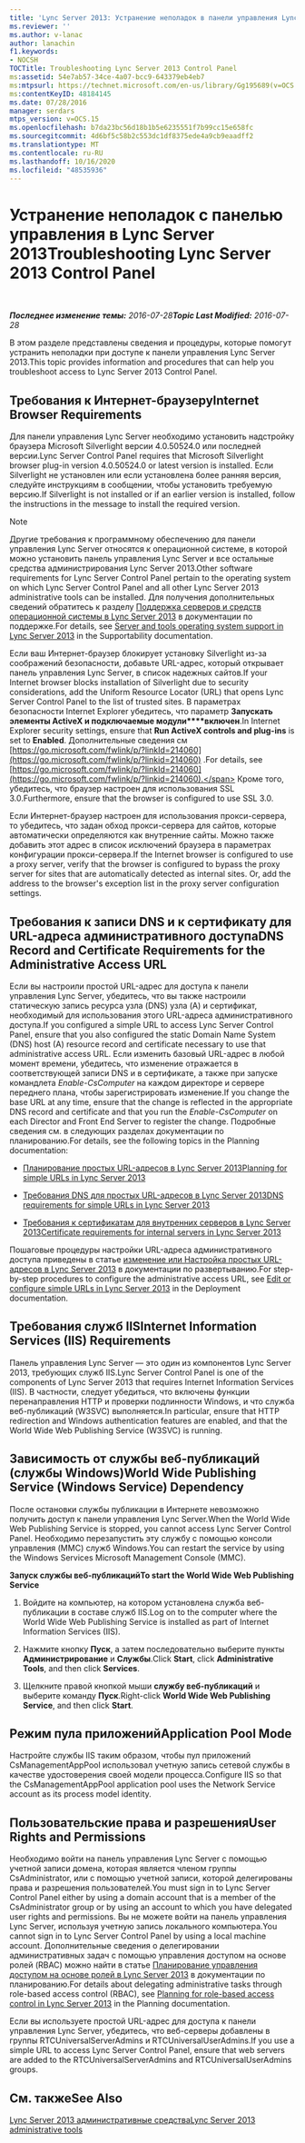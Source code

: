 ```yaml
---
title: 'Lync Server 2013: Устранение неполадок в панели управления Lync Server 2013'
ms.reviewer: ''
ms.author: v-lanac
author: lanachin
f1.keywords:
- NOCSH
TOCTitle: Troubleshooting Lync Server 2013 Control Panel
ms:assetid: 54e7ab57-34ce-4a07-bcc9-643379eb4eb7
ms:mtpsurl: https://technet.microsoft.com/en-us/library/Gg195689(v=OCS.15)
ms:contentKeyID: 48184145
ms.date: 07/28/2016
manager: serdars
mtps_version: v=OCS.15
ms.openlocfilehash: b7da23bc56d18b1b5e6235551f7b99cc15e658fc
ms.sourcegitcommit: 4d6bf5c58b2c553dc1df8375ede4a9cb9eaadff2
ms.translationtype: MT
ms.contentlocale: ru-RU
ms.lasthandoff: 10/16/2020
ms.locfileid: "48535936"
---
```

# <a name="troubleshooting-lync-server-2013-control-panel"></a><span data-ttu-id="4e783-102">Устранение неполадок с панелью управления в Lync Server 2013</span><span class="sxs-lookup"><span data-stu-id="4e783-102">Troubleshooting Lync Server 2013 Control Panel</span></span>

<div data-xmlns="http://www.w3.org/1999/xhtml">

<div class="topic" data-xmlns="http://www.w3.org/1999/xhtml" data-msxsl="urn:schemas-microsoft-com:xslt" data-cs="https://msdn.microsoft.com/">

<div data-asp="https://msdn2.microsoft.com/asp">



</div>

<div id="mainSection">

<div id="mainBody">

<span> </span>

<span data-ttu-id="4e783-103">_**Последнее изменение темы:** 2016-07-28_</span><span class="sxs-lookup"><span data-stu-id="4e783-103">_**Topic Last Modified:** 2016-07-28_</span></span>

<span data-ttu-id="4e783-104">В этом разделе представлены сведения и процедуры, которые помогут устранить неполадки при доступе к панели управления Lync Server 2013.</span><span class="sxs-lookup"><span data-stu-id="4e783-104">This topic provides information and procedures that can help you troubleshoot access to Lync Server 2013 Control Panel.</span></span>

<div>

## <a name="internet-browser-requirements"></a><span data-ttu-id="4e783-105">Требования к Интернет-браузеру</span><span class="sxs-lookup"><span data-stu-id="4e783-105">Internet Browser Requirements</span></span>

<span data-ttu-id="4e783-106">Для панели управления Lync Server необходимо установить надстройку браузера Microsoft Silverlight версии 4.0.50524.0 или последней версии.</span><span class="sxs-lookup"><span data-stu-id="4e783-106">Lync Server Control Panel requires that Microsoft Silverlight browser plug-in version 4.0.50524.0 or latest version is installed.</span></span> <span data-ttu-id="4e783-107">Если Silverlight не установлен или если установлена более ранняя версия, следуйте инструкциям в сообщении, чтобы установить требуемую версию.</span><span class="sxs-lookup"><span data-stu-id="4e783-107">If Silverlight is not installed or if an earlier version is installed, follow the instructions in the message to install the required version.</span></span>

<div>


> [!NOTE]  
> <span data-ttu-id="4e783-108">Другие требования к программному обеспечению для панели управления Lync Server относятся к операционной системе, в которой можно установить панель управления Lync Server и все остальные средства администрирования Lync Server 2013.</span><span class="sxs-lookup"><span data-stu-id="4e783-108">Other software requirements for Lync Server Control Panel pertain to the operating system on which Lync Server Control Panel and all other Lync Server 2013 administrative tools can be installed.</span></span> <span data-ttu-id="4e783-109">Для получения дополнительных сведений обратитесь к разделу <A href="lync-server-2013-server-and-tools-operating-system-support.md">Поддержка серверов и средств операционной системы в Lync Server 2013</A> в документации по поддержке.</span><span class="sxs-lookup"><span data-stu-id="4e783-109">For details, see <A href="lync-server-2013-server-and-tools-operating-system-support.md">Server and tools operating system support in Lync Server 2013</A> in the Supportability documentation.</span></span>



</div>

<span data-ttu-id="4e783-110">Если ваш Интернет-браузер блокирует установку Silverlight из-за соображений безопасности, добавьте URL-адрес, который открывает панель управления Lync Server, в список надежных сайтов.</span><span class="sxs-lookup"><span data-stu-id="4e783-110">If your Internet browser blocks installation of Silverlight due to security considerations, add the Uniform Resource Locator (URL) that opens Lync Server Control Panel to the list of trusted sites.</span></span> <span data-ttu-id="4e783-111">В параметрах безопасности Internet Explorer убедитесь, что параметр **Запускать элементы ActiveX и подключаемые модули\*\*\*\*включен**.</span><span class="sxs-lookup"><span data-stu-id="4e783-111">In Internet Explorer security settings, ensure that **Run ActiveX controls and plug-ins** is set to **Enabled**.</span></span> <span data-ttu-id="4e783-112">Дополнительные сведения см [https://go.microsoft.com/fwlink/p/?linkId=214060](https://go.microsoft.com/fwlink/p/?linkid=214060) .</span><span class="sxs-lookup"><span data-stu-id="4e783-112">For details, see [https://go.microsoft.com/fwlink/p/?linkId=214060](https://go.microsoft.com/fwlink/p/?linkid=214060).</span></span> <span data-ttu-id="4e783-113">Кроме того, убедитесь, что браузер настроен для использования SSL 3.0.</span><span class="sxs-lookup"><span data-stu-id="4e783-113">Furthermore, ensure that the browser is configured to use SSL 3.0.</span></span>

<span data-ttu-id="4e783-p104">Если Интернет-браузер настроен для использования прокси-сервера, то убедитесь, что задан обход прокси-сервера для сайтов, которые автоматически определяются как внутренние сайты. Можно также добавить этот адрес в список исключений браузера в параметрах конфигурации прокси-сервера.</span><span class="sxs-lookup"><span data-stu-id="4e783-p104">If the Internet browser is configured to use a proxy server, verify that the browser is configured to bypass the proxy server for sites that are automatically detected as internal sites. Or, add the address to the browser's exception list in the proxy server configuration settings.</span></span>

</div>

<div>

## <a name="dns-record-and-certificate-requirements-for-the-administrative-access-url"></a><span data-ttu-id="4e783-116">Требования к записи DNS и к сертификату для URL-адреса административного доступа</span><span class="sxs-lookup"><span data-stu-id="4e783-116">DNS Record and Certificate Requirements for the Administrative Access URL</span></span>

<span data-ttu-id="4e783-117">Если вы настроили простой URL-адрес для доступа к панели управления Lync Server, убедитесь, что вы также настроили статическую запись ресурса узла (DNS) узла (A) и сертификат, необходимый для использования этого URL-адреса административного доступа.</span><span class="sxs-lookup"><span data-stu-id="4e783-117">If you configured a simple URL to access Lync Server Control Panel, ensure that you also configured the static Domain Name System (DNS) host (A) resource record and certificate necessary to use that administrative access URL.</span></span> <span data-ttu-id="4e783-118">Если изменить базовый URL-адрес в любой момент времени, убедитесь, что изменение отражается в соответствующей записи DNS и в сертификате, а также при запуске командлета *Enable-CsComputer* на каждом директоре и сервере переднего плана, чтобы зарегистрировать изменение.</span><span class="sxs-lookup"><span data-stu-id="4e783-118">If you change the base URL at any time, ensure that the change is reflected in the appropriate DNS record and certificate and that you run the *Enable-CsComputer* on each Director and Front End Server to register the change.</span></span> <span data-ttu-id="4e783-119">Подробные сведения см. в следующих разделах документации по планированию.</span><span class="sxs-lookup"><span data-stu-id="4e783-119">For details, see the following topics in the Planning documentation:</span></span>

  - [<span data-ttu-id="4e783-120">Планирование простых URL-адресов в Lync Server 2013</span><span class="sxs-lookup"><span data-stu-id="4e783-120">Planning for simple URLs in Lync Server 2013</span></span>](lync-server-2013-planning-for-simple-urls.md)

  - [<span data-ttu-id="4e783-121">Требования DNS для простых URL-адресов в Lync Server 2013</span><span class="sxs-lookup"><span data-stu-id="4e783-121">DNS requirements for simple URLs in Lync Server 2013</span></span>](lync-server-2013-dns-requirements-for-simple-urls.md)

  - [<span data-ttu-id="4e783-122">Требования к сертификатам для внутренних серверов в Lync Server 2013</span><span class="sxs-lookup"><span data-stu-id="4e783-122">Certificate requirements for internal servers in Lync Server 2013</span></span>](lync-server-2013-certificate-requirements-for-internal-servers.md)

<span data-ttu-id="4e783-123">Пошаговые процедуры настройки URL-адреса административного доступа приведены в статье [изменение или Настройка простых URL-адресов в Lync Server 2013](lync-server-2013-edit-or-configure-simple-urls.md) в документации по развертыванию.</span><span class="sxs-lookup"><span data-stu-id="4e783-123">For step-by-step procedures to configure the administrative access URL, see [Edit or configure simple URLs in Lync Server 2013](lync-server-2013-edit-or-configure-simple-urls.md) in the Deployment documentation.</span></span>

</div>

<div>

## <a name="internet-information-services-iis-requirements"></a><span data-ttu-id="4e783-124">Требования служб IIS</span><span class="sxs-lookup"><span data-stu-id="4e783-124">Internet Information Services (IIS) Requirements</span></span>

<span data-ttu-id="4e783-125">Панель управления Lync Server — это один из компонентов Lync Server 2013, требующих служб IIS.</span><span class="sxs-lookup"><span data-stu-id="4e783-125">Lync Server Control Panel is one of the components of Lync Server 2013 that requires Internet Information Services (IIS).</span></span> <span data-ttu-id="4e783-126">В частности, следует убедиться, что включены функции перенаправления HTTP и проверки подлинности Windows, и что служба веб-публикаций (W3SVC) выполняется.</span><span class="sxs-lookup"><span data-stu-id="4e783-126">In particular, ensure that HTTP redirection and Windows authentication features are enabled, and that the World Wide Web Publishing Service (W3SVC) is running.</span></span>

<div>

## <a name="world-wide-publishing-service-windows-service-dependency"></a><span data-ttu-id="4e783-127">Зависимость от службы веб-публикаций (службы Windows)</span><span class="sxs-lookup"><span data-stu-id="4e783-127">World Wide Publishing Service (Windows Service) Dependency</span></span>

<span data-ttu-id="4e783-128">После остановки службы публикации в Интернете невозможно получить доступ к панели управления Lync Server.</span><span class="sxs-lookup"><span data-stu-id="4e783-128">When the World Wide Web Publishing Service is stopped, you cannot access Lync Server Control Panel.</span></span> <span data-ttu-id="4e783-129">Необходимо перезапустить эту службу с помощью консоли управления (MMC) служб Windows.</span><span class="sxs-lookup"><span data-stu-id="4e783-129">You can restart the service by using the Windows Services Microsoft Management Console (MMC).</span></span>

<span data-ttu-id="4e783-130">**Запуск службы веб-публикаций**</span><span class="sxs-lookup"><span data-stu-id="4e783-130">**To start the World Wide Web Publishing Service**</span></span>

1.  <span data-ttu-id="4e783-131">Войдите на компьютер, на котором установлена служба веб-публикации в составе служб IIS.</span><span class="sxs-lookup"><span data-stu-id="4e783-131">Log on to the computer where the World Wide Web Publishing Service is installed as part of Internet Information Services (IIS).</span></span>

2.  <span data-ttu-id="4e783-132">Нажмите кнопку **Пуск**, а затем последовательно выберите пункты **Администрирование** и **Службы**.</span><span class="sxs-lookup"><span data-stu-id="4e783-132">Click **Start**, click **Administrative Tools**, and then click **Services**.</span></span>

3.  <span data-ttu-id="4e783-133">Щелкните правой кнопкой мыши **службу веб-публикаций** и выберите команду **Пуск**.</span><span class="sxs-lookup"><span data-stu-id="4e783-133">Right-click **World Wide Web Publishing Service**, and then click **Start**.</span></span>

</div>

<div>

## <a name="application-pool-mode"></a><span data-ttu-id="4e783-134">Режим пула приложений</span><span class="sxs-lookup"><span data-stu-id="4e783-134">Application Pool Mode</span></span>

<span data-ttu-id="4e783-135">Настройте службы IIS таким образом, чтобы пул приложений CsManagementAppPool использовал учетную запись сетевой службы в качестве удостоверения своей модели процесса.</span><span class="sxs-lookup"><span data-stu-id="4e783-135">Configure IIS so that the CsManagementAppPool application pool uses the Network Service account as its process model identity.</span></span>

</div>

</div>

<div>

## <a name="user-rights-and-permissions"></a><span data-ttu-id="4e783-136">Пользовательские права и разрешения</span><span class="sxs-lookup"><span data-stu-id="4e783-136">User Rights and Permissions</span></span>

<span data-ttu-id="4e783-137">Необходимо войти на панель управления Lync Server с помощью учетной записи домена, которая является членом группы CsAdministrator, или с помощью учетной записи, которой делегированы права и разрешения пользователей.</span><span class="sxs-lookup"><span data-stu-id="4e783-137">You must sign in to Lync Server Control Panel either by using a domain account that is a member of the CsAdministrator group or by using an account to which you have delegated user rights and permissions.</span></span> <span data-ttu-id="4e783-138">Вы не можете войти на панель управления Lync Server, используя учетную запись локального компьютера.</span><span class="sxs-lookup"><span data-stu-id="4e783-138">You cannot sign in to Lync Server Control Panel by using a local machine account.</span></span> <span data-ttu-id="4e783-139">Дополнительные сведения о делегировании административных задач с помощью управления доступом на основе ролей (RBAC) можно найти в статье [Планирование управления доступом на основе ролей в Lync Server 2013](lync-server-2013-planning-for-role-based-access-control.md) в документации по планированию.</span><span class="sxs-lookup"><span data-stu-id="4e783-139">For details about delegating administrative tasks through role-based access control (RBAC), see [Planning for role-based access control in Lync Server 2013](lync-server-2013-planning-for-role-based-access-control.md) in the Planning documentation.</span></span>

<span data-ttu-id="4e783-140">Если вы используете простой URL-адрес для доступа к панели управления Lync Server, убедитесь, что веб-серверы добавлены в группы RTCUniversalServerAdmins и RTCUniversalUserAdmins.</span><span class="sxs-lookup"><span data-stu-id="4e783-140">If you use a simple URL to access Lync Server Control Panel, ensure that web servers are added to the RTCUniversalServerAdmins and RTCUniversalUserAdmins groups.</span></span>

</div>

<div>

## <a name="see-also"></a><span data-ttu-id="4e783-141">См. также</span><span class="sxs-lookup"><span data-stu-id="4e783-141">See Also</span></span>


[<span data-ttu-id="4e783-142">Lync Server 2013 административные средства</span><span class="sxs-lookup"><span data-stu-id="4e783-142">Lync Server 2013 administrative tools</span></span>](lync-server-2013-lync-server-administrative-tools.md)  
  

</div>

</div>

<span> </span>

</div>

</div>

</div>

